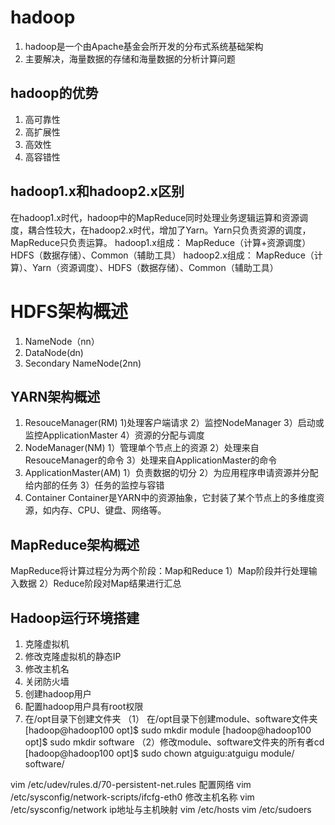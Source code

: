 # hadoop

1. hadoop是一个由Apache基金会所开发的分布式系统基础架构
2. 主要解决，海量数据的存储和海量数据的分析计算问题

## hadoop的优势

1. 高可靠性
2. 高扩展性
3. 高效性
4. 高容错性

## hadoop1.x和hadoop2.x区别

在hadoop1.x时代，hadoop中的MapReduce同时处理业务逻辑运算和资源调度，耦合性较大，在hadoop2.x时代，增加了Yarn。Yarn只负责资源的调度，MapReduce只负责运算。
hadoop1.x组成： MapReduce（计算+资源调度）HDFS（数据存储）、Common（辅助工具）
hadoop2.x组成： MapReduce（计算）、Yarn（资源调度）、HDFS（数据存储）、Common（辅助工具）

# HDFS架构概述

1. NameNode（nn）
2. DataNode(dn)
3. Secondary NameNode(2nn)

## YARN架构概述

1. ResouceManager(RM)
    1)处理客户端请求    2）监控NodeManager  3）启动或监控ApplicationMaster  4）资源的分配与调度
2. NodeManager(NM)
    1）管理单个节点上的资源 2）处理来自ResouceManager的命令 3）处理来自ApplicationMaster的命令
3. ApplicationMaster(AM)
    1）负责数据的切分   2）为应用程序申请资源并分配给内部的任务 3）任务的监控与容错
4. Container
    Container是YARN中的资源抽象，它封装了某个节点上的多维度资源，如内存、CPU、键盘、网络等。

## MapReduce架构概述

MapReduce将计算过程分为两个阶段：Map和Reduce
1）Map阶段并行处理输入数据
2）Reduce阶段对Map结果进行汇总

## Hadoop运行环境搭建

1. 克隆虚拟机
2. 修改克隆虚拟机的静态IP
3. 修改主机名
4. 关闭防火墙
5. 创建hadoop用户
6. 配置hadoop用户具有root权限
7. 在/opt目录下创建文件夹
    （1） 在/opt目录下创建module、software文件夹
    [hadoop@hadoop100 opt]$ sudo mkdir module
    [hadoop@hadoop100 opt]$ sudo mkdir software
    （2）修改module、software文件夹的所有者cd
    [hadoop@hadoop100 opt]$ sudo chown atguigu:atguigu module/ software/

vim /etc/udev/rules.d/70-persistent-net.rules
配置网络
vim /etc/sysconfig/network-scripts/ifcfg-eth0
修改主机名称
vim /etc/sysconfig/network
ip地址与主机映射
vim /etc/hosts
vim /etc/sudoers